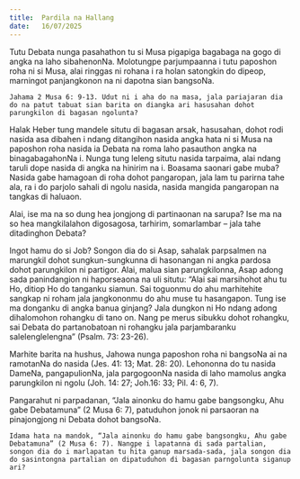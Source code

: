 ```yaml
---
title:  Pardila na Hallang
date:   16/07/2025
---
```


Tutu Debata nunga pasahathon tu si Musa pigapiga bagabaga na gogo di angka na laho sibahenonNa. Molotungpe parjumpaanna i tutu paposhon roha ni si Musa, alai ringgas ni rohana i ra holan satongkin do dipeop, marningot panjangkonon na ni dapotna sian bangsoNa.

`Jahama 2 Musa 6: 9-13. Udut ni i aha do na masa, jala pariajaran dia do na patut tabuat sian barita on diangka ari hasusahan dohot parungkilon di bagasan ngolunta?`

Halak Heber tung mandele situtu di bagasan arsak, hasusahan, dohot rodi nasida asa dibahen i ndang ditangihon nasida angka hata ni si Musa na paposhon roha nasida ia Debata na roma laho pasauthon angka na binagabagahonNa i. Nunga tung leleng situtu nasida tarpaima, alai ndang taruli dope nasida di angka na hinirim na i. Boasama saonari gabe muba? Nasida gabe hamagoan di roha dohot pangaropan, jala lam tu parirna tahe ala, ra i do parjolo sahali di ngolu nasida, nasida mangida pangaropan na tangkas di haluaon.

Alai, ise ma na so dung hea jongjong di partinaonan na sarupa? Ise ma na so hea mangkilalahon digosagosa, tarhirim, somarlambar – jala tahe ditadinghon Debata?

Ingot hamu do si Job? Songon dia do si Asap, sahalak parpsalmen na marungkil dohot sungkun-sungkunna di hasonangan ni angka pardosa dohot parungkilon ni partigor. Alai, malua sian parungkilonna, Asap adong sada panindangion ni haporseaona na uli situtu: “Alai sai marsihohot ahu tu Ho, ditiop Ho do tanganku siamun. Sai toguonmu do ahu marhitehite sangkap ni roham jala jangkononmu do ahu muse tu hasangapon. Tung ise ma donganku di angka banua ginjang? Jala dungkon ni Ho ndang adong dihalomohon rohangku di tano on. Nang pe merus sibukku dohot rohangku, sai Debata do partanobatoan ni rohangku jala parjambaranku salelenglelengna” (Psalm. 73: 23-26).

Marhite barita na hushus, Jahowa nunga paposhon roha ni bangsoNa ai na ramotanNa do nasida (Jes. 41: 13; Mat. 28: 20). Lehononna do tu nasida DameNa, pangapulionNa, jala pargogoonNa nasida di laho mamolus angka parungkilon ni ngolu (Joh. 14: 27; Joh.16: 33; Pil. 4: 6, 7).

Pangarahut ni parpadanan, “Jala ainonku do hamu gabe bangsongku, Ahu gabe Debatamuna” (2 Musa 6: 7), patuduhon jonok ni parsaoran na pinajongjong ni Debata dohot bangsoNa.

`Idama hata na mandok, “Jala ainonku do hamu gabe bangsongku, Ahu gabe Debatamuna” (2 Musa 6: 7). Nangpe i lapatanna di sada partalian, songon dia do i marlapatan tu hita ganup marsada-sada, jala songon dia do sasintongna partalian on dipatuduhon di bagasan parngolunta siganup ari?`